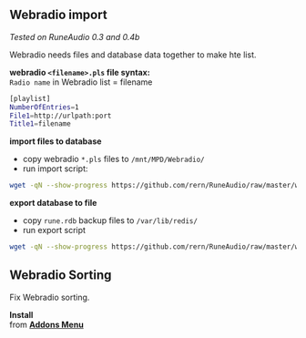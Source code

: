 Webradio import
---
_Tested on RuneAudio 0.3 and 0.4b_

Webradio needs files and database data together to make hte list.

**webradio `<filename>.pls` file syntax:**    
`Radio name` in Webradio list = filename  
```sh
[playlist]
NumberOfEntries=1
File1=http://urlpath:port
Title1=filename
```

**import files to database**  
- copy webradio  `*.pls` files to `/mnt/MPD/Webradio/`  
- run import script:
```sh
wget -qN --show-progress https://github.com/rern/RuneAudio/raw/master/webradio/webradiodb.sh; chmod +x webradiodb.sh; ./webradiodb.sh
```

**export database to file**
- copy `rune.rdb` backup files to `/var/lib/redis/`  
- run export script
```sh
wget -qN --show-progress https://github.com/rern/RuneAudio/raw/master/webradio/webradiofile.sh; chmod +x webradiofile.sh; ./webradiofile.sh
```

Webradio Sorting
---

Fix Webradio sorting.  
  
**Install**  
from [**Addons Menu**](https://github.com/rern/RuneAudio_Addons)  
